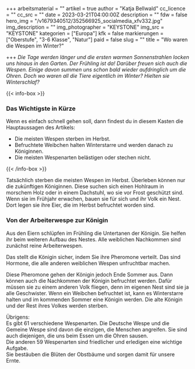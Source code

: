 +++
arbeitsmaterial = ""
artikel = true
author = "Katja Bellwald"
cc_licence = ""
cc_src = ""
date = 2023-03-21T04:00:00Z
description = ""
fdw = false
hero_img = "/v1679340512/352566925_socialmedia_xfv332.jpg"
img_description = ""
img_photographer = "KEYSTONE"
img_src = "KEYSTONE"
kategorien = ["Europa"]
kfk = false
markierungen = ["Oberstufe", "3-6 Klasse", "Natur"]
paid = false
slug = ""
title = "Wo waren die Wespen im Winter?"

+++
_Die Tage werden länger und die ersten warmen Sonnenstrahlen locken uns hinaus in den Garten. Der Frühling ist da! Darüber freuen sich auch die Wespen. Einige davon summen uns schon bald wieder aufdringlich um die Ohren. Doch wo waren all die Tiere eigentlich im Winter? Hielten sie Winterschlaf?_

{{< info-box >}} <h3>Das Wichtigste in Kürze</h3>

<p>Wenn es einfach schnell gehen soll, dann findest du in diesem Kasten die Hauptaussagen des Artikels:</p>

<ul>

<li>Die meisten Wespen sterben im Herbst.</li>

<li>Befruchtete Weibchen halten Winterstarre und werden danach zu Königinnen.</li>

<li>Die meisten Wespenarten belästigen oder stechen nicht.</li>

</ul> {{< /info-box >}}

Tatsächlich sterben die meisten Wespen im Herbst. Überleben können nur die zukünftigen Königinnen. Diese suchen sich einen Hohlraum in morschem Holz oder in einem Dachstuhl, wo sie vor Frost geschützt sind. Wenn sie im Frühjahr erwachen, bauen sie für sich und ihr Volk ein Nest. Dort legen sie ihre Eier, die im Herbst befruchtet worden sind.

### Von der Arbeiterwespe zur Königin

Aus den Eiern schlüpfen im Frühling die Untertanen der Königin. Sie helfen ihr beim weiteren Aufbau des Nestes. Alle weiblichen Nachkommen sind zunächst reine Arbeiterwespen.

Das stellt die Königin sicher, indem Sie ihre Pheromone verteilt. Das sind Hormone, die alle anderen weiblichen Wespen unfruchtbar machen.

Diese Pheromone gehen der Königin jedoch Ende Sommer aus. Dann können auch die Nachkommen der Königin befruchtet werden. Dafür müssen sie zu einem anderen Volk fliegen, denn im eigenen Nest sind sie ja alle Geschwister. Wenn ein Weibchen befruchtet ist, kann es Winterstarre halten und im kommenden Sommer eine Königin werden. Die alte Königin und der Rest ihres Volkes werden sterben.

Übrigens:   
Es gibt 61 verschiedene Wespenarten. Die Deutsche Wespe und die Gemeine Wespe sind davon die einzigen, die Menschen angreifen. Sie sind auch diejenigen, die uns beim Essen um die Ohren sausen.  
Die anderen 59 Wespenarten sind friedlicher und erledigen eine wichtige Aufgabe.  
Sie bestäuben die Blüten der Obstbäume und sorgen damit für unsere Ernte.